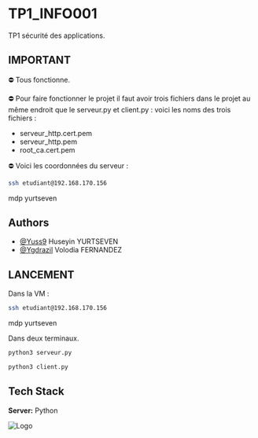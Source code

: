 # TP1_INFO001
 TP1 sécurité des applications.

## IMPORTANT
⛔️ Tous fonctionne.

⛔️ Pour faire fonctionner le projet il faut avoir trois fichiers dans le projet au même endroit que le serveur.py et client.py : voici les noms des trois fichiers : 
- serveur_http.cert.pem
- serveur_http.pem
- root_ca.cert.pem

⛔️ Voici les coordonnées du serveur : 
```bash
ssh etudiant@192.168.170.156 
```
mdp yurtseven

## Authors
 - [@Yuss9](https://github.com/Yuss9) Huseyin YURTSEVEN
 - [@Ygdrazil](https://github.com/Ygdrazil) Volodia FERNANDEZ 

## LANCEMENT

Dans la VM :

```bash
ssh etudiant@192.168.170.156 
```
mdp yurtseven

Dans deux terminaux.

```bash
python3 serveur.py
```

```bash
python3 client.py
```

## Tech Stack

**Server:** Python


![Logo](https://images.ctfassets.net/mrop88jh71hl/55rrbZfwMaURHZKAUc5oOW/9e5fe805eb03135b82e962e92169ce6d/python-programming-language.png)
